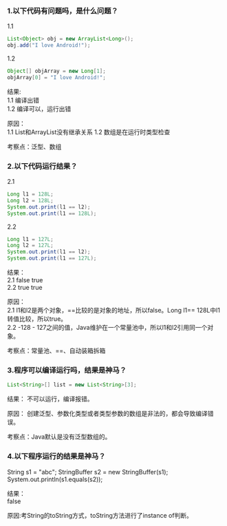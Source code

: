 ### 1.以下代码有问题吗，是什么问题？
1.1
```java
List<Object> obj = new ArrayList<Long>();
obj.add("I love Android!");
```

1.2
```java
Object[] objArray = new Long[1];
objArray[0] = "I love Android!";
```

结果:   
1.1 编译出错   
1.2 编译可以，运行出错

原因：   
1.1 List<Object>和ArrayList<Long>没有继承关系
1.2 数组是在运行时类型检查

考察点：泛型、数组

### 2.以下代码运行结果？
2.1
```java
Long l1 = 128L;
Long l2 = 128L;
System.out.print(l1 == l2);
System.out.print(l1 == 128L);
```

2.2
```java
Long l1 = 127L;
Long l2 = 127L;
System.out.print(l1 == l2);
System.out.print(l1 == 127L);
```

结果：   
2.1 false  true   
2.2 true  true

原因：   
2.1 l1和l2是两个对象，==比较的是对象的地址，所以false。Long l1== 128L中l1转值比较，所以true。   
2.2 -128 - 127之间的值，Java维护在一个常量池中，所以l1和l2引用同一个对象。

考察点：常量池、==、自动装箱拆箱

### 3.程序可以编译运行吗，结果是神马？
```java
List<String>[] list = new List<String>[3];
```

结果：
不可以运行，编译报错。

原因：
创建泛型、参数化类型或者类型参数的数组是非法的，都会导致编译错误。

考察点：Java默认是没有泛型数组的。

### 4.以下程序运行的结果是神马？
String s1 = "abc";
StringBuffer s2 = new StringBuffer(s1);
System.out.println(s1.equals(s2));

结果：   
false

原因:考String的toString方式，toString方法进行了instance of判断。
